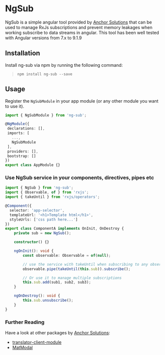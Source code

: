 # NgSub

NgSub is a simple angular tool provided by [Anchor Solutions](https://www.anchorsolutions.nl) that can be used to manage RxJs subscriptions and prevent memory leakages when working subscribe to data streams in angular. This tool has been well tested with Angular versions from 7.x to 9.1.9

## Installation
Install ng-sub via npm by running the following command: 
> `npm install ng-sub --save`

## Usage
Register the `NgSubModule` in your app module (or any other module you want to use it).

 ```typescript
import { NgSubModule } from 'ng-sub';

@NgModule({
  declarations: [],
  imports: [
    ...,
    NgSubModule
  ],
  providers: [],
  bootstrap: []
})
export class AppModule {}
 ``` 

### Use NgSub service in your components, directives, pipes etc
```typescript
import { NgSub } from 'ng-sub';
import { Observable, of } from 'rxjs';
import { takeUntil } from 'rxjs/operators';

@Component({
  selector: 'app-selector',
  templateUrl: '<h1>Template html</h1>',
  styleUrls: ['css path here...']
})
export class ComponentA implements OnInit, OnDestroy {
    private sub = new NgSub();

    constructor() {}

    ngOnInit(): void {
        const observable: Observable = of(null);

        // use the service with takeUntil when subscribing to any observable
        observable.pipe(takeUntil(this.sub)).subscribe();

        // Or use it to manage multiple subscriptions
        this.sub.add(sub1, sub2, sub3);
    }

    ngOnDestroy(): void {
        this.sub.unsubscribe();
    }
}
 ``` 

### Further Reading
Have a look at other packages by [Anchor Solutions](https://www.anchorsolutions.nl):
- [translator-client-module](https://www.npmjs.com/package/translator-client-module)
- [MatModal](https://www.npmjs.com/package/mat-modal)